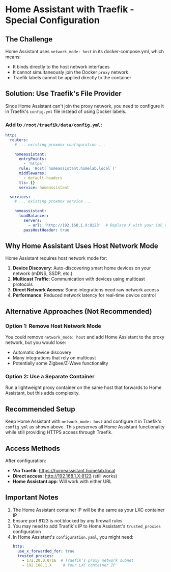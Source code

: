 # Home Assistant with Traefik - Special Configuration

## The Challenge

Home Assistant uses `network_mode: host` in its docker-compose.yml, which means:
- It binds directly to the host network interfaces
- It cannot simultaneously join the Docker `proxy` network
- Traefik labels cannot be applied directly to the container

## Solution: Use Traefik's File Provider

Since Home Assistant can't join the proxy network, you need to configure it in Traefik's `config.yml` file instead of using Docker labels.

### Add to `/root/traefik/data/config.yml`:

```yaml
http:
  routers:
    # ... existing proxmox configuration ...
    
    homeassistant:
      entryPoints:
        - 'https'
      rule: 'Host(`homeassistant.homelab.local`)'
      middlewares:
        - default-headers
      tls: {}
      service: homeassistant

  services:
    # ... existing proxmox service ...
    
    homeassistant:
      loadBalancer:
        servers:
          - url: 'http://192.168.1.X:8123'  # Replace X with your LXC container IP
        passHostHeader: true
```

## Why Home Assistant Uses Host Network Mode

Home Assistant requires host network mode for:
1. **Device Discovery**: Auto-discovering smart home devices on your network (mDNS, SSDP, etc.)
2. **Multicast Traffic**: Communication with devices using multicast protocols
3. **Direct Network Access**: Some integrations need raw network access
4. **Performance**: Reduced network latency for real-time device control

## Alternative Approaches (Not Recommended)

### Option 1: Remove Host Network Mode
You could remove `network_mode: host` and add Home Assistant to the proxy network, but you would lose:
- Automatic device discovery
- Many integrations that rely on multicast
- Potentially some Zigbee/Z-Wave functionality

### Option 2: Use a Separate Container
Run a lightweight proxy container on the same host that forwards to Home Assistant, but this adds complexity.

## Recommended Setup

Keep Home Assistant with `network_mode: host` and configure it in Traefik's `config.yml` as shown above. This preserves all Home Assistant functionality while still providing HTTPS access through Traefik.

## Access Methods

After configuration:
- **Via Traefik**: https://homeassistant.homelab.local
- **Direct access**: http://192.168.1.X:8123 (still works)
- **Home Assistant app**: Will work with either URL

## Important Notes

1. The Home Assistant container IP will be the same as your LXC container IP
2. Ensure port 8123 is not blocked by any firewall rules
3. You may need to add Traefik's IP to Home Assistant's `trusted_proxies` configuration
4. In Home Assistant's `configuration.yaml`, you might need:
   ```yaml
   http:
     use_x_forwarded_for: true
     trusted_proxies:
       - 172.20.0.0/16  # Traefik's proxy network subnet
       - 192.168.1.X     # Your LXC container IP
   ```